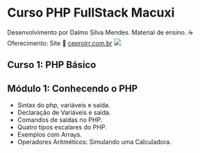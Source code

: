 # Curso PHP FullStack Macuxi
Desenvolvimento por Dalmo Silva Mendes. Material de ensino.
:coffee: Oferecimento: Site :link: <a title="CEPROIRR.COM.BR" href="https://www.ceproirr.com.br/" target="_blank">ceproirr.com.br</a> <img style="text-align: center;" src="https://www.ceproirr.com.br/themes/wc_ceproirr/images/favicon.png"><BR>
<h2>Curso 1: PHP Básico</h2>
<h2>Módulo 1: Conhecendo o PHP </h2>
<ul>
<li>Sintax do php, variáveis e saída.</li>
<li>Declaração de Variáveis e saída.</li>
<li>Comandos de saídas no PHP.</li>
<li>Quatro tipos escalares do PHP.</li>
<li>Exemplos com Arrays.</li>
<li>Operadores Aritméticos: Simulando uma Calculadora.</i>
</ul>
